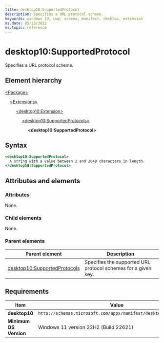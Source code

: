 ```yaml
---
title: desktop10:SupportedProtocol
description: Specifies a URL protocol scheme.
keywords: windows 10, uwp, schema, manifest, desktop, extension
ms.date: 05/23/2022
ms.topic: reference
---
```


# desktop10:SupportedProtocol

Specifies a URL protocol scheme.

## Element hierarchy

[\<Package\>](element-package.md)

&nbsp;&nbsp;&nbsp;&nbsp;[\<Extensions\>](element-1-extensions.md)

&nbsp;&nbsp;&nbsp;&nbsp; &nbsp;&nbsp;&nbsp;&nbsp;[\<desktop10:Extension\>](element-desktop10-extension.md)

&nbsp;&nbsp;&nbsp;&nbsp; &nbsp;&nbsp;&nbsp;&nbsp; &nbsp;&nbsp;&nbsp;&nbsp;[\<desktop10:SupportedProtocols\>](element-desktop10-supportedprotocols.md)

&nbsp;&nbsp;&nbsp;&nbsp; &nbsp;&nbsp;&nbsp;&nbsp; &nbsp;&nbsp;&nbsp;&nbsp; &nbsp;&nbsp;&nbsp;&nbsp;**\<desktop10:SupportedProtocol\>**

## Syntax

```xml
<desktop10:SupportedProtocol>
  A string with a value between 2 and 2048 characters in length.
</desktop10:SupportedProtocol>
```

## Attributes and elements

### Attributes

None.

### Child elements

None.

### Parent elements

| Parent element | Description |
|-|-|
| [desktop10:SupportedProtocols](element-desktop10-supportedprotocols.md) | Specifies the supported URL protocol schemes for a given key. |

## Requirements

| Item  | Value  |
|--|--|
| **desktop10** | `http://schemas.microsoft.com/appx/manifest/desktop/windows10/10` |
| **Minimum OS Version** | Windows 11 version 22H2 (Build 22621) |
